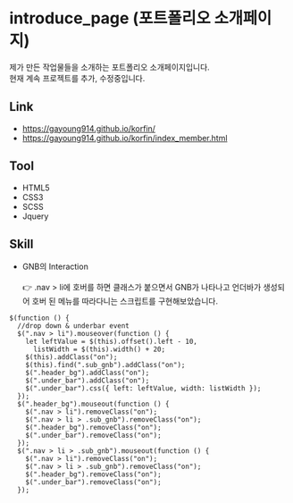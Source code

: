 # introduce_page (포트폴리오 소개페이지)
제가 만든 작업물들을 소개하는 포트폴리오 소개페이지입니다.<br>
현재 계속 프로젝트를 추가, 수정중입니다.

## Link
* https://gayoung914.github.io/korfin/
* https://gayoung914.github.io/korfin/index_member.html


## Tool
* HTML5
* CSS3
* SCSS
* Jquery

## Skill
* GNB의 Interaction<br><br>
👉 .nav > li에 호버를 하면 클래스가 붙으면서 GNB가 나타나고 언더바가 생성되어 호버 된 메뉴를 따라다니는 스크립트를 구현해보았습니다.
```
$(function () {
  //drop down & underbar event
  $(".nav > li").mouseover(function () {
    let leftValue = $(this).offset().left - 10,
      listWidth = $(this).width() + 20;
    $(this).addClass("on");
    $(this).find(".sub_gnb").addClass("on");
    $(".header_bg").addClass("on");
    $(".under_bar").addClass("on");
    $(".under_bar").css({ left: leftValue, width: listWidth });
  });
  $(".header_bg").mouseout(function () {
    $(".nav > li").removeClass("on");
    $(".nav > li > .sub_gnb").removeClass("on");
    $(".header_bg").removeClass("on");
    $(".under_bar").removeClass("on");
  });
  $(".nav > li > .sub_gnb").mouseout(function () {
    $(".nav > li").removeClass("on");
    $(".nav > li > .sub_gnb").removeClass("on");
    $(".header_bg").removeClass("on");
    $(".under_bar").removeClass("on");
  });
```
